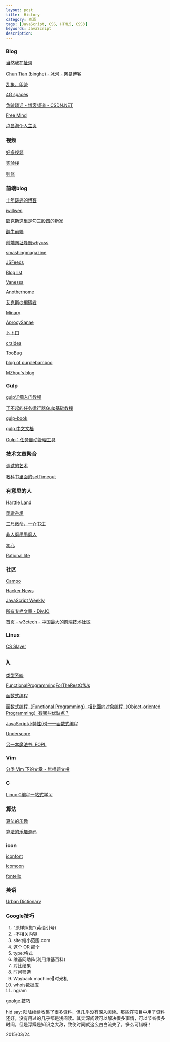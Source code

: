 ```yaml
---
layout: post
title:  History
category: 资源
tags: [JavaScript, CSS, HTML5, CSS3]
keywords: JavaScript
description: 
---
```



### Blog

[当然我在扯淡](http://www.yinwang.org/)

[Chun Tian (binghe) - 冰河 - 网易博客](http://tianchunbinghe.blog.163.com/)

[乱象，印迹](http://www.luanxiang.org/blog/)

[4G spaces](http://blog.youxu.info/)

[负暄琐话 - 博客频道 - CSDN.NET](http://blog.csdn.net/g9yuayon)

[Free Mind](http://blog.pluskid.org/)

[卢昌海个人主页](http://www.changhai.org/)

### 视频

[好多视频](http://haoduoshipin.com/all)

[实验楼](https://www.shiyanlou.com/courses/)

[则修](http://zexeo.com/home)

### 前端blog

[十年踪迹的博客](https://www.h5jun.com/)

[iwillwen](http://lifemap.in/)
 
[囧克斯这里是勾三股四的新家](http://jiongks.name/)

[醉牛前端](http://f2er.club/)

[前端网址导航whycss](http://www.whycss.com/)

[smashingmagazine](https://www.smashingmagazine.com/)

[JSFeeds](http://jsfeeds.com/)

[Blog list](https://github.com/jerrycave/BlogLists)

[Vanessa](http://vanessa.b3log.org/)

[Anotherhome](https://www.anotherhome.net/)

[艾克斯の編碼者](https://xcoder.in/)

[Minary](http://f10.moe/)

[AprocySanae](http://blog.kochiya.me/)

[卜卜口](http://i.mouto.org/#me)

[crzidea](http://crzidea.com/)

[TooBug](http://www.toobug.net/)

[blog of purplebamboo](http://purplebamboo.github.io/)

[MZhou's blog](http://zencode.in/)


### Gulp
[gulp详细入门教程](http://www.ydcss.com/archives/18)

[了不起的任务运行器Gulp基础教程](http://www.html-js.com/article/1742)

[gulp-book](https://github.com/nimojs/gulp-book/blob/master/chapter1.md)

[gulp 中文文档](http://www.gulpjs.com.cn/docs/)

[Gulp：任务自动管理工具](http://javascript.ruanyifeng.com/tool/gulp.html)


### 技术文章聚合
[调试的艺术](http://www.w3ctech.com/topic/1654)

[教科书里面的setTimeout](http://div.io/topic/1459)

### 有意思的人
[Harttle Land](http://harttle.com/archive.html)

[羡辙杂俎](http://zhangwenli.com/)

[三尺微命，一介书生](http://liyaos.com/blog/)

[非人磨墨墨磨人](http://zhu.tianhua.me/)

[初心](http://fleurer-lee.com/)

[Rational life](http://xudifsd.org/blog/)

### 社区

[Campo](http://codecampo.com/)

[Hacker News](https://news.ycombinator.com/news)

[JavaScript Weekly](http://javascriptweekly.com)

[所有专栏文章 - Div.IO](http://div.io/pro/index)

[首页 - w3ctech - 中国最大的前端技术社区](http://www.w3ctech.com/)


### Linux
[CS Slayer](https://www.csslayer.info/wordpress/)


## λ
[类型系統](https://zh.wikipedia.org/wiki/%E9%A1%9E%E5%9E%8B%E7%B3%BB%E7%B5%B1)

[FunctionalProgrammingForTheRestOfUs](https://github.com/justinyhuang/Functional-Programming-For-The-Rest-of-Us-Cn/blob/master/FunctionalProgrammingForTheRestOfUs.cn.md)

[函数式编程](http://coolshell.cn/articles/10822.html)

[函数式编程（Functional Programming）相比面向对象编程（Object-oriented Programming）有哪些优缺点？](http://www.zhihu.com/question/19732025)

[JavaScript小特性(6)——函数式编程](http://rolfzhang.com/articles/793.html)

[Underscore ](http://www.bootcss.com/p/underscore/)

[另一本魔法书: EOPL](http://cyukang.com/2014/03/29/eopl.html)


### Vim
[分类 Vim 下的文章 - 無標題文檔](http://www.gracecode.com/category/Vim/)

### C
[Linux C编程一站式学习](http://akaedu.github.io/book/index.html)

### 算法
[算法的乐趣](http://blog.csdn.net/orbit/article/list/5)

[算法的乐趣源码](http://www.ituring.com.cn/book/1605)


### icon
[iconfont](http://www.iconfont.cn/)

[icomoon](https://icomoon.io/)

[fontello](http://fontello.com/)


### 英语
[Urban Dictionary](http://www.urbandictionary.com/)

### Google技巧

1. "原样照搬"(英语引号)
2. -不相关内容
3. site:缩小范围.com
4. 这个 OR 那个
5. type:格式
6. 维基网助阵(利用维基百科)
7. 对比结果
8. 时间筛选
9. Wayback machine时光机
10. whois数据库
11. ngram

[goolge 技巧](http://www.google.cn/intl/zh-CN/insidesearch/tipstricks/all.html)


hid say: 陆陆续续收集了很多资料，但几乎没有深入阅读。那些在项目中用了资料还好，没有用过的几乎都是浅阅读。其实深阅读可以解决很多事情，可以节省很多时间，但是浮躁是知识之大敌，致使时间就这么白白流失了，多么可惜呀！


2015/03/24
